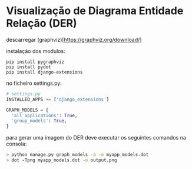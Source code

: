 # Visualização de Diagrama Entidade Relação (DER)

descarregar (graphviz)[https://graphviz.org/download/]

instalação dos modulos:
```
pip install pygraphviz
pip install pydot
pip install django-extensions
```


no ficheiro settings.py:

```Python
# settings.py
INSTALLED_APPS += ['django_extensions']

GRAPH_MODELS = {
  'all_applications': True,
  'group_models': True,
}
```

para gerar uma imagem do DER deve executar os seguintes comandos na consola:
```bash
> python manage.py graph_models -a -o myapp_models.dot
> dot -Tpng myapp_models.dot -o output.png
```

